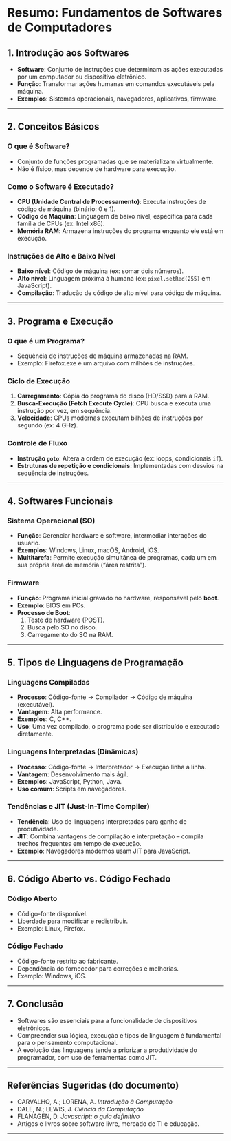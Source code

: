 
# Resumo: Fundamentos de Softwares de Computadores

## 1. Introdução aos Softwares
- **Software**: Conjunto de instruções que determinam as ações executadas por um computador ou dispositivo eletrônico.
- **Função**: Transformar ações humanas em comandos executáveis pela máquina.
- **Exemplos**: Sistemas operacionais, navegadores, aplicativos, firmware.

---

## 2. Conceitos Básicos

### O que é Software?
- Conjunto de funções programadas que se materializam virtualmente.
- Não é físico, mas depende de hardware para execução.

### Como o Software é Executado?
- **CPU (Unidade Central de Processamento)**: Executa instruções de código de máquina (binário: 0 e 1).
- **Código de Máquina**: Linguagem de baixo nível, específica para cada família de CPUs (ex: Intel x86).
- **Memória RAM**: Armazena instruções do programa enquanto ele está em execução.

### Instruções de Alto e Baixo Nível
- **Baixo nível**: Código de máquina (ex: somar dois números).
- **Alto nível**: Linguagem próxima à humana (ex: `pixel.setRed(255)` em JavaScript).
- **Compilação**: Tradução de código de alto nível para código de máquina.

---

## 3. Programa e Execução

### O que é um Programa?
- Sequência de instruções de máquina armazenadas na RAM.
- Exemplo: Firefox.exe é um arquivo com milhões de instruções.

### Ciclo de Execução
1. **Carregamento**: Cópia do programa do disco (HD/SSD) para a RAM.
2. **Busca-Execução (Fetch Execute Cycle)**: CPU busca e executa uma instrução por vez, em sequência.
3. **Velocidade**: CPUs modernas executam bilhões de instruções por segundo (ex: 4 GHz).

### Controle de Fluxo
- **Instrução `goto`**: Altera a ordem de execução (ex: loops, condicionais `if`).
- **Estruturas de repetição e condicionais**: Implementadas com desvios na sequência de instruções.

---

## 4. Softwares Funcionais

### Sistema Operacional (SO)
- **Função**: Gerenciar hardware e software, intermediar interações do usuário.
- **Exemplos**: Windows, Linux, macOS, Android, iOS.
- **Multitarefa**: Permite execução simultânea de programas, cada um em sua própria área de memória (“área restrita”).

### Firmware
- **Função**: Programa inicial gravado no hardware, responsável pelo **boot**.
- **Exemplo**: BIOS em PCs.
- **Processo de Boot**:
  1. Teste de hardware (POST).
  2. Busca pelo SO no disco.
  3. Carregamento do SO na RAM.

---

## 5. Tipos de Linguagens de Programação

### Linguagens Compiladas
- **Processo**: Código-fonte → Compilador → Código de máquina (executável).
- **Vantagem**: Alta performance.
- **Exemplos**: C, C++.
- **Uso**: Uma vez compilado, o programa pode ser distribuído e executado diretamente.

### Linguagens Interpretadas (Dinâmicas)
- **Processo**: Código-fonte → Interpretador → Execução linha a linha.
- **Vantagem**: Desenvolvimento mais ágil.
- **Exemplos**: JavaScript, Python, Java.
- **Uso comum**: Scripts em navegadores.

### Tendências e JIT (Just-In-Time Compiler)
- **Tendência**: Uso de linguagens interpretadas para ganho de produtividade.
- **JIT**: Combina vantagens de compilação e interpretação – compila trechos frequentes em tempo de execução.
- **Exemplo**: Navegadores modernos usam JIT para JavaScript.

---

## 6. Código Aberto vs. Código Fechado

### Código Aberto
- Código-fonte disponível.
- Liberdade para modificar e redistribuir.
- Exemplo: Linux, Firefox.

### Código Fechado
- Código-fonte restrito ao fabricante.
- Dependência do fornecedor para correções e melhorias.
- Exemplo: Windows, iOS.

---

## 7. Conclusão
- Softwares são essenciais para a funcionalidade de dispositivos eletrônicos.
- Compreender sua lógica, execução e tipos de linguagem é fundamental para o pensamento computacional.
- A evolução das linguagens tende a priorizar a produtividade do programador, com uso de ferramentas como JIT.

---

## Referências Sugeridas (do documento)
- CARVALHO, A.; LORENA, A. *Introdução à Computação*
- DALE, N.; LEWIS, J. *Ciência da Computação*
- FLANAGEN, D. *Javascript: o guia definitivo*
- Artigos e livros sobre software livre, mercado de TI e educação.

---
